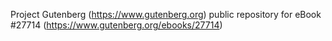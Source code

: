 Project Gutenberg (https://www.gutenberg.org) public repository for eBook #27714 (https://www.gutenberg.org/ebooks/27714)
